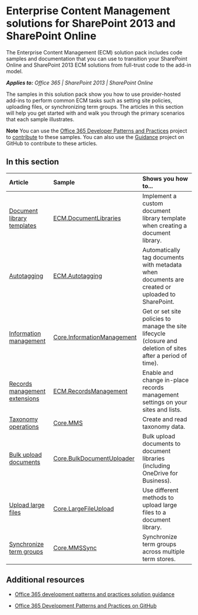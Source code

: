 
# Enterprise Content Management solutions for SharePoint 2013 and SharePoint Online
The Enterprise Content Management (ECM) solution pack includes code samples and documentation that you can use to transition your SharePoint Online and SharePoint 2013 ECM solutions from full-trust code to the add-in model. 

    
 _**Applies to:** Office 365 | SharePoint 2013 | SharePoint Online_

The samples in this solution pack show you how to use provider-hosted add-ins to perform common ECM tasks such as setting site policies, uploading files, or synchronizing term groups. The articles in this section will help you get started with and walk you through the primary scenarios that each sample illustrates. 

**Note**  You can use the  [Office 365 Developer Patterns and Practices](https://github.com/OfficeDev/PnP) project to [contribute](https://github.com/OfficeDev/PnP/wiki/contributing-to-Office-365-developer-patterns-and-practices) to these samples. You can also use the [Guidance](https://github.com/OfficeDev/PnP-Guidance) project on GitHub to contribute to these articles.

## In this section

|**Article**|**Sample**|**Shows you how to...**|
|:-----|:-----|:-----|
|[Document library templates](https://msdn.microsoft.com/EN-US/library/dn904531(v=office.15).aspx)|[ECM.DocumentLibraries](https://github.com/OfficeDev/PnP/tree/master/Samples/ECM.DocumentLibraries)|Implement a custom document library template when creating a document library.  |
|[Autotagging](https://msdn.microsoft.com/EN-US/library/dn904532(v=office.15).aspx)|[ECM.Autotagging](https://github.com/OfficeDev/PnP/tree/master/Samples/ECM.AutoTagging)|Automatically tag documents with metadata when documents are created or uploaded to SharePoint. |
|[Information management](https://msdn.microsoft.com/EN-US/library/dn904533(v=office.15).aspx) | [Core.InformationManagement](https://github.com/OfficeDev/PnP/tree/master/Samples/Core.InformationManagement) |Get or set site policies to manage the site lifecycle (closure and deletion of sites after a period of time). |
|[Records management extensions](https://msdn.microsoft.com/EN-US/library/dn904535(v=office.15).aspx)|[ECM.RecordsManagement](https://github.com/OfficeDev/PnP/tree/master/Samples/ECM.RecordsManagement) |Enable and change in-place records management settings on your sites and lists. |
|[Taxonomy operations](https://msdn.microsoft.com/EN-US/library/dn904534(v=office.15).aspx)| [Core.MMS](https://github.com/OfficeDev/PnP/tree/master/Samples/Core.MMS) |Create and read taxonomy data. |
|[Bulk upload documents](https://msdn.microsoft.com/EN-US/library/dn904537(v=office.15).aspx)| [Core.BulkDocumentUploader](https://github.com/OfficeDev/PnP/tree/master/Samples/Core.BulkDocumentUploader) |Bulk upload documents to document libraries (including OneDrive for Business). |
|[Upload large files](https://msdn.microsoft.com/EN-US/library/dn904536(v=office.15).aspx)| [Core.LargeFileUpload](https://github.com/OfficeDev/PnP/tree/master/Samples/Core.LargeFileUpload) |Use different methods to upload large files to a document library. |
|[Synchronize term groups](https://msdn.microsoft.com/EN-US/library/dn904539(v=office.15).aspx)|[Core.MMSSync](https://github.com/OfficeDev/PnP/tree/master/Samples/Core.MMSSync) | Synchronize term groups across multiple term stores.|

## Additional resources
<a name="bk_addresources"> </a>


-  [Office 365 development patterns and practices solution guidance](https://msdn.microsoft.com/en-us/library/dn904529(v=office.15).aspx)
    
-  [Office 365 Development Patterns and Practices on GitHub](https://github.com/OfficeDev/PnP)
    
